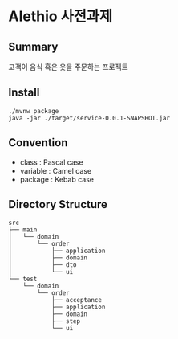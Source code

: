 # Alethio 사전과제

## Summary
고객이 음식 혹은 옷을 주문하는 프로젝트

## Install
```
./mvnw package
java -jar ./target/service-0.0.1-SNAPSHOT.jar
```

## Convention
- class : Pascal case
- variable : Camel case
- package : Kebab case

## Directory Structure
```
src
├── main
│   └── domain
│       └── order
│           ├── application
│           ├── domain
│           ├── dto
│           └── ui
└── test
    └── domain
        └── order
            ├── acceptance
            ├── application
            ├── domain
            ├── step
            └── ui
```
